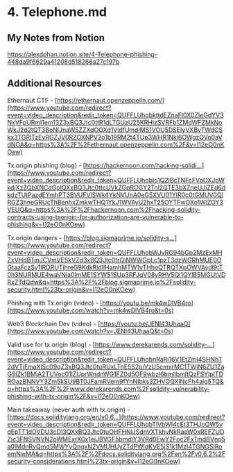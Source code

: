 # 4. Telephone.md

## My Notes from Notion
https://alexdphan.notion.site/4-Telephone-phishing-448da9f6629a41208d518266a27c197b

## Additional Resources

Ethernaut CTF -
[https://ethernaut.openzeppelin.com/](https://www.youtube.com/redirect?event=video_description&redir_token=QUFFLUhqbkttdEZnaFl0X0ZIeGdYV3NxVFpURmI1em13Z3xBQ3Jtc0ttR1dLTGUzU25KRHlzSVRFb1ZMdWFZMkNoWkJ2d2tQT3BoNlJnaW5ZZXdOOXd1VldfUmdiMS1VOU5DSEIyVXBvTWdCSkx3TGRlTzEyRGZJV0RZOXNPV2o1b19RM2t4TUp3WHR1Nkl6OWgzOVo0aVdNOA&q=https%3A%2F%2Fethernaut.openzeppelin.com%2F&v=I12eO0nKOew)

Tx.origin phishing (blog) -
[https://hackernoon.com/hacking-solidi...](https://www.youtube.com/redirect?event=video_description&redir_token=QUFFLUhqblo1Q2lBcTNFcFVoOXJpWkdjXzZQbXNCdGpIQXxBQ3Jtc0ttcUVkZGpROGY2Tnl2QTE3bXZneUJiZEd6dkdzTUtPazdEYmhPT3BVUFVlSWk4YkNVUnA0eG5XVU01YlR0c0tGMUV0QlRGZ3hneGRUcThBenhxZmkwTHQ1YkJ1WVAyU2hxT25OYTFwOXo1WlZOY3VEUQ&q=https%3A%2F%2Fhackernoon.com%2Fhacking-solidity-contracts-using-txorigin-for-authorization-are-vulnerable-to-phishing&v=I12eO0nKOew)

Tx.origin dangers -
[https://blog.sigmaprime.io/solidity-s...](https://www.youtube.com/redirect?event=video_description&redir_token=QUFFLUhqbWJvRG94bGp2MzExMHZxVHdBTmJCVmVESkVZd3xBQ3Jtc0trQjNWWGpLc1pzT3dzWGRhMUE0OGtaaFczSy1IRDRUTjhreG9KdkRidllHamhMTW1vTHhoQTRQTXpOWVAydl9tT0h3NURMUE4waVNia0lmME1SYW51SUp3RFJqV08yRHV5Qi1QYlB5MGUtVDRxZTdQdw&q=https%3A%2F%2Fblog.sigmaprime.io%2Fsolidity-security.html%23tx-origin&v=I12eO0nKOew)

Phishing with Tx.origin (video) -
[https://youtu.be/mk4wDlVB4ro](https://www.youtube.com/watch?v=mk4wDlVB4ro&t=0s)

Web3 Blockchain Dev (video) -
[https://youtu.be/JENI43UhaaQ](https://www.youtube.com/watch?v=JENI43UhaaQ&t=0s)

Valid use for tx.origin (blog) -
[https://www.derekarends.com/solidity-...](https://www.youtube.com/redirect?event=video_description&redir_token=QUFFLUhqbnRaRi16V1EtZmI4SHNhT2dVTjFmaXlSc09qZ3xBQ3Jtc0tuRUxLTnE5S2piVzU5cmxrMC1TWjN6ZU1ZaG9lZk1BMjA2TUVoc01lZUprWndnWG1FZ0d5OF9wbzl6bmllbmltQzFSYlpITDROazBNNVY3Zm5kSU9BT0JFamRVem9fYnNIbks3ZHVOQXlNcFh4alg5TQ&q=https%3A%2F%2Fwww.derekarends.com%2Fsolidity-vulnerability-phishing-with-tx-origin%2F&v=I12eO0nKOew)

Main takeaway (never auth with tx.origin) -
[https://docs.soliditylang.org/en/v0.6...](https://www.youtube.com/redirect?event=video_description&redir_token=QUFFLUhqbTlVbWI4cEt3THJoQW5vdEpTT1dOVDU3cDI3QXxBQ3Jtc0tuOHFHNlJSdnVXTkhvNkRaeW0xREFZUDZic3FNSVNVN2pWMExrX0x1ejJBVGF5bmdjY3VRd0EwY2Foc2FxTmdBVnp5a0lMdnRvQmd5MWYyQngxN2VMUHUyZTdPWldKVE5jS1k1MzI4TGNGSlRoemNwMA&q=https%3A%2F%2Fdocs.soliditylang.org%2Fen%2Fv0.6.2%2Fsecurity-considerations.html%23tx-origin&v=I12eO0nKOew)
